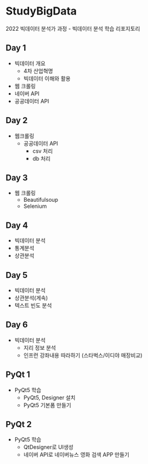 # StudyBigData
2022 빅데이터 분석가 과정 - 빅데이터 분석 학습 리포지토리

## Day 1
- 빅데이터 개요
  - 4차 산업혁명
  - 빅데이터 이해와 활용
- 웹 크롤링
- 네이버 API
- 공공데이터 API

## Day 2
- 웹크롤링
  - 공공데이터 API
    - csv 처리
    - db 처리

## Day 3
- 웹 크롤링
  - Beautifulsoup
  - Selenium

## Day 4
 - 빅데이터 분석
  - 통계분석
  - 상관분석
  
## Day 5
- 빅데이터 분석
 - 상관분석(게속)
 - 텍스트 빈도 분석


## Day 6
- 빅데이터 분석
  - 지리 정보 분석
  - 인프런 강좌내용 따라하기 (스타벅스/이디야 매장비교)

## PyQt 1
- PyQt5 학습
  - PyQt5, Designer 설치
  - PyQt5 기본폼 만들기

## PyQt 2
- PyQt5 학습
  - QtDesigner로 UI생성
  - 네이버 API로 네이버뉴스 영화 검색 APP 만들기